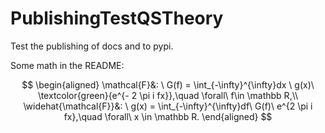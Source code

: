 # PublishingTestQSTheory
Test the publishing of docs and to pypi.

Some math in the README:

$$
\begin{aligned}
    \mathcal{F}&: \ G(f) = \int_{-\infty}^{\infty}dx \ g(x)\ \textcolor{green}{e^{- 2 \pi i fx}},\quad \forall\ f\in \mathbb R,\\
    \widehat{\mathcal{F}}&: \ g(x) = \int_{-\infty}^{\infty}df\ G(f)\ e^{2 \pi i fx},\quad \forall\ x \in \mathbb R.
\end{aligned}
$$
